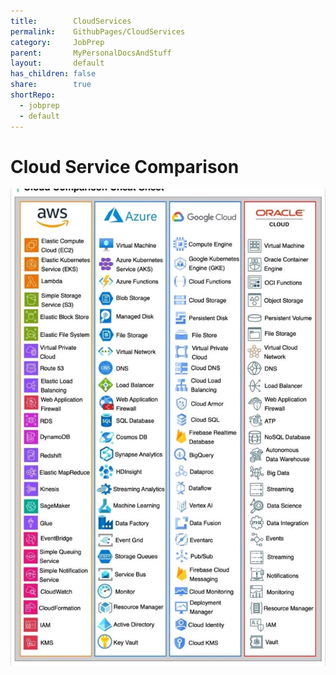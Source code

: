 ```yaml
---
title:        CloudServices
permalink:    GithubPages/CloudServices
category:     JobPrep
parent:       MyPersonalDocsAndStuff
layout:       default
has_children: false
share:        true
shortRepo:
  - jobprep
  - default          
---
```


# Cloud Service Comparison

![CloudServiceComparison.jpg](..%2Fassets%2Fimages%2FCloudServiceComparison.jpg)